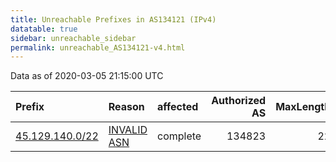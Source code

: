 ```yaml
---
title: Unreachable Prefixes in AS134121 (IPv4)
datatable: true
sidebar: unreachable_sidebar
permalink: unreachable_AS134121-v4.html
---
```


Data as of 2020-03-05 21:15:00 UTC


<div class="datatable-begin"></div>

| Prefix                                                   | Reason                                                                                                  | affected   |   Authorized AS |   MaxLength | Anchor                                         |   unreachable /24s |
|:---------------------------------------------------------|:--------------------------------------------------------------------------------------------------------|:-----------|----------------:|------------:|:-----------------------------------------------|-------------------:|
| [45.129.140.0/22](https://stat.ripe.net/45.129.140.0/22) | [INVALID ASN](https://rpki-validator.ripe.net/announcement-preview?asn=AS134121&prefix=45.129.140.0/22) | complete   |          134823 |          22 | [RIPE](unreachable_RIPE_NCC_RPKI_Root-v4.html) |                  4 |

<div class="datatable-end"></div>